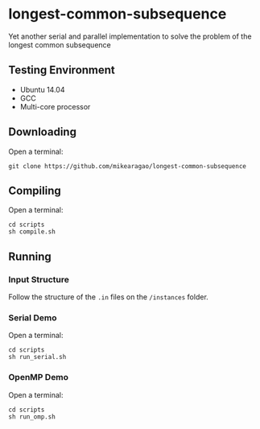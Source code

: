 # longest-common-subsequence

Yet another serial and parallel implementation to solve the problem of the longest common subsequence

## Testing Environment

* Ubuntu 14.04
* GCC
* Multi-core processor

## Downloading

Open a terminal:

    git clone https://github.com/mikearagao/longest-common-subsequence
    
## Compiling

Open a terminal:

	cd scripts
    sh compile.sh

## Running

### Input Structure

Follow the structure of the `.in` files on the `/instances` folder.

### Serial Demo

Open a terminal:

    cd scripts
    sh run_serial.sh

### OpenMP Demo

Open a terminal:

    cd scripts
    sh run_omp.sh